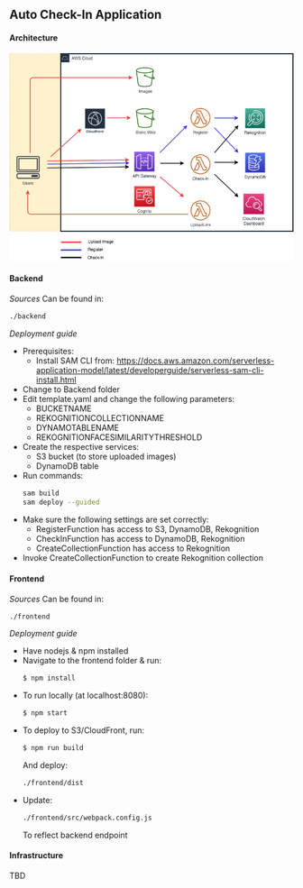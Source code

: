 ## Auto Check-In Application

#### Architecture
![Architecture Diagram](/architecture.jpeg)

#### Backend
*Sources*
Can be found in:
```bash
./backend
```

*Deployment guide*
- Prerequisites:
    * Install SAM CLI from: https://docs.aws.amazon.com/serverless-application-model/latest/developerguide/serverless-sam-cli-install.html
- Change to Backend folder
- Edit template.yaml and change the following parameters:
    * BUCKETNAME
    * REKOGNITIONCOLLECTIONNAME
    * DYNAMOTABLENAME
    * REKOGNITIONFACESIMILARITYTHRESHOLD
- Create the respective services:
    * S3 bucket (to store uploaded images)
    * DynamoDB table
- Run commands:
    ```bash
    sam build
    sam deploy --guided
    ```
- Make sure the following settings are set correctly:
    * RegisterFunction has access to S3, DynamoDB, Rekognition
    * CheckInFunction has access to DynamoDB, Rekognition
    * CreateCollectionFunction has access to Rekognition
- Invoke CreateCollectionFunction to create Rekognition collection

#### Frontend
*Sources*
Can be found in:
```bash
./frontend
```

*Deployment guide*
- Have nodejs & npm installed
- Navigate to the frontend folder & run:
    ```bash
    $ npm install
    ```
- To run locally (at localhost:8080):
    ```bash
    $ npm start
    ```
- To deploy to S3/CloudFront, run:
    ```bash
    $ npm run build
    ```
    And deploy:
    ```bash
    ./frontend/dist
    ```
- Update:
    ```bash
    ./frontend/src/webpack.config.js
    ```
    To reflect backend endpoint

#### Infrastructure
TBD
